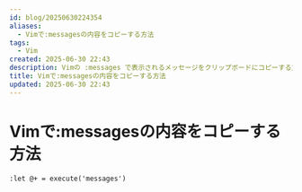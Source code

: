 ```yaml
---
id: blog/20250630224354
aliases:
  - Vimで:messagesの内容をコピーする方法
tags:
  - Vim
created: 2025-06-30 22:43
description: Vimの :messages で表示されるメッセージをクリップボードにコピーする方法
title: Vimで:messagesの内容をコピーする方法
updated: 2025-06-30 22:43
---
```


# Vimで:messagesの内容をコピーする方法

```vim
:let @+ = execute('messages')
```

